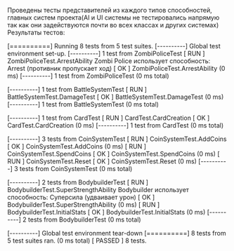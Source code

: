Проведены тесты представителей из каждого типов способностей, главных систем проекта(AI и UI системы не тестировались напрямую так как они задействуются почти во всех классах и других системах)
Результаты тестов: 

[==========] Running 8 tests from 5 test suites.
[----------] Global test environment set-up.
[----------] 1 test from ZombiPoliceTest
[ RUN      ] ZombiPoliceTest.ArrestAbility
Zombi Police использует способность: Arrest (противник пропускает ход)
[       OK ] ZombiPoliceTest.ArrestAbility (0 ms)
[----------] 1 test from ZombiPoliceTest (0 ms total)

[----------] 1 test from BattleSystemTest
[ RUN      ] BattleSystemTest.DamageTest
[       OK ] BattleSystemTest.DamageTest (0 ms)
[----------] 1 test from BattleSystemTest (0 ms total)

[----------] 1 test from CardTest
[ RUN      ] CardTest.CardCreation
[       OK ] CardTest.CardCreation (0 ms)
[----------] 1 test from CardTest (0 ms total)

[----------] 3 tests from CoinSystemTest
[ RUN      ] CoinSystemTest.AddCoins
[       OK ] CoinSystemTest.AddCoins (0 ms)
[ RUN      ] CoinSystemTest.SpendCoins
[       OK ] CoinSystemTest.SpendCoins (0 ms)
[ RUN      ] CoinSystemTest.Reset
[       OK ] CoinSystemTest.Reset (0 ms)
[----------] 3 tests from CoinSystemTest (0 ms total)

[----------] 2 tests from BodybuilderTest
[ RUN      ] BodybuilderTest.SuperStrengthAbility
Bodybuilder использует способность: Суперсила (удваивает урон)
[       OK ] BodybuilderTest.SuperStrengthAbility (0 ms)
[ RUN      ] BodybuilderTest.InitialStats
[       OK ] BodybuilderTest.InitialStats (0 ms)
[----------] 2 tests from BodybuilderTest (0 ms total)

[----------] Global test environment tear-down
[==========] 8 tests from 5 test suites ran. (0 ms total)
[  PASSED  ] 8 tests.
